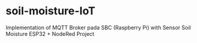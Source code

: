 # soil-moisture-IoT

Implementation of MQTT Broker pada SBC (Raspberry Pi) with Sensor Soil Moisture ESP32 + NodeRed Project

